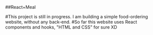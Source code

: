 ##React+Meal <br>

#This project is still in progress. I am building a simple food-ordering website, without any back-end. 
#So far this website uses React components and hooks, "HTML and CSS" for sure XD
